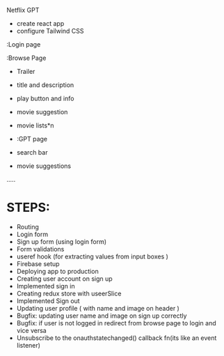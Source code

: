 Netflix GPT 
- create react app
- configure Tailwind CSS

:Login page

:Browse Page
- Trailer
- title and description
- play button and info
- movie suggestion
- movie lists*n

- :GPT page
- search bar
- movie suggestions

.....
# STEPS:
- Routing
- Login form
- Sign up form (using login form)
- Form validations
- useref hook (for extracting values from input boxes )
- Firebase setup
- Deploying app to production
- Creating user account on sign up
- Implemented sign in 
- Creating redux store with useerSlice
- Implemented Sign out
- Updating user profile ( with name and image on header )
- Bugfix: updating user name and image on sign up correctly
- Bugfix: if user is not logged in redirect from browse page to login and vice versa
- Unsubscribe to the onauthstatechanged() callback fn(its like an event listener)
